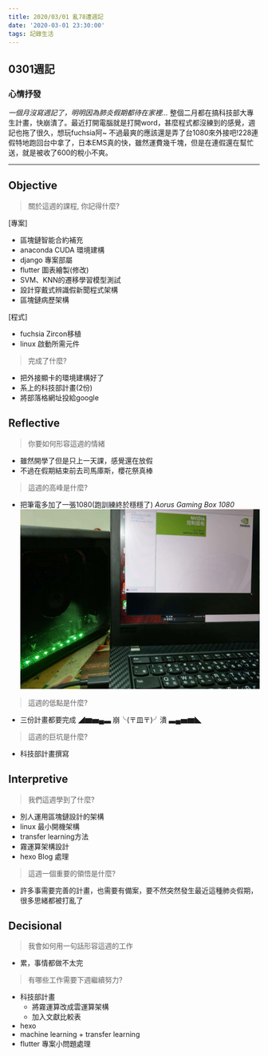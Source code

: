 ```yaml
---
title: 2020/03/01 亂78遭週記
date: '2020-03-01 23:30:00'
tags: 記錄生活
---
```

## **0301週記**

### 心情抒發
*一個月沒寫週記了，明明因為肺炎假期都待在家裡...*
整個二月都在搞科技部大專生計畫，快崩潰了。最近打開電腦就是打開word，甚麼程式都沒練到的感覺，週記也拖了很久，想玩fuchsia阿~
不過最爽的應該還是弄了台1080來外接吧!228連假特地跑回台中拿了，日本EMS真的快，雖然運費幾千塊，但是在連假還在幫忙送，就是被收了600的稅小不爽。

---
<!-- more -->
## **Objective**

> 關於這週的課程, 你記得什麼?

[專案]
- 區塊鏈智能合約補充
- anaconda CUDA 環境建構
- django 專案部屬
- flutter 圖表繪製(修改)
- SVM、KNN的遷移學習模型測試
- 設計穿戴式辨識假新聞程式架構
- 區塊鏈病歷架構

[程式]
- fuchsia Zircon移植
- linux 啟動所需元件

> 完成了什麼?

- 把外接顯卡的環境建構好了
- 系上的科技部計畫(2份)
- 將部落格網址投給google

## **Reflective**

> 你要如何形容這週的情緒

* 雖然開學了但是只上一天課，感覺還在放假
* 不過在假期結束前去司馬庫斯，櫻花祭真棒

> 這週的高峰是什麼?

* 把筆電多加了一張1080(跑訓練終於穩穩了)
*Aorus Gaming Box 1080*
![](https://raw.githubusercontent.com/kidneyweakx/img-host/image/image/20200301.jpg)


> 這週的低點是什麼?

* 三份計畫都要完成 ◢▆▅▄▃ 崩╰(〒皿〒)╯潰 ▃▄▅▆◣ 

> 這週的巨坑是什麼?

* 科技部計畫撰寫

## **Interpretive**

> 我們這週學到了什麼?

- 別人運用區塊鏈設計的架構
- linux 最小開機架構
- transfer learning方法
- 霧運算架構設計
- hexo Blog 處理

> 這週一個重要的領悟是什麼?

* 許多事需要完善的計畫，也需要有備案，要不然突然發生最近這種肺炎假期，很多思緒都被打亂了

## **Decisional**

> 我會如何用一句話形容這週的工作

* 累，事情都做不太完

> 有哪些工作需要下週繼續努力?

- 科技部計畫
    - 將霧運算改成雲運算架構
    - 加入文獻比較表
- hexo 
- machine learning + transfer learning
- flutter 專案小問題處理
